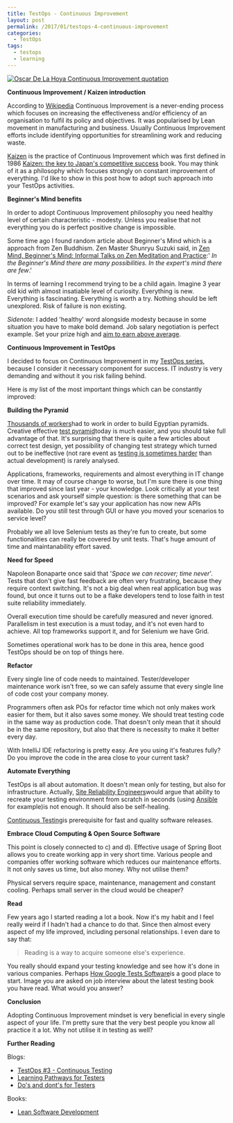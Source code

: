 ```yaml
---
title: TestOps - Continuous Improvement 
layout: post
permalink: /2017/01/testops-4-continuous-improvement
categories:
  - TestOps
tags:
  - testops
  - learning 
---
```


[![Oscar De La Hoya Continuous Improvement quotation](https://4.bp.blogspot.com/-LEGBZzRgHVg/WHoI1mNkZVI/AAAAAAAACj8/l_BPjsJiVaAb4saZILsVsjLpjZmrExnzQCLcB/s400/There-is-always-space.jpg)](https://4.bp.blogspot.com/-LEGBZzRgHVg/WHoI1mNkZVI/AAAAAAAACj8/l_BPjsJiVaAb4saZILsVsjLpjZmrExnzQCLcB/s1600/There-is-always-space.jpg)

**Continuous Improvement / Kaizen introduction**

According to [Wikipedia](https://en.wikipedia.org/wiki/Continual_improvement_process) Continuous Improvement is a never-ending process which focuses on increasing the effectiveness and/or efficiency of an organisation to fulfil its policy and objectives. It was popularised by Lean movement in manufacturing and business. Usually Continuous Improvement efforts include identifying opportunities for streamlining work and reducing waste.

[Kaizen](https://en.wikipedia.org/wiki/Kaizen) is the practice of Continuous Improvement which was first defined in 1986 [Kaizen: the key to Japan's competitive success](https://www.amazon.co.uk/gp/product/007554332X/ref=as_li_tl?ie=UTF8&camp=1634&creative=6738&creativeASIN=007554332X&linkCode=as2&tag=awesotesti-21%22) book. You may think of it as a philosophy which focuses strongly on constant improvement of everything. I'd like to show in this post how to adopt such approach into your TestOps activities.

**Beginner's Mind benefits**

In order to adopt Continuous Improvement philosophy you need healthy level of certain characteristic - modesty. Unless you realise that not everything you do is perfect positive change is impossible.

Some time ago I found random article about Beginner's Mind which is a approach from Zen Buddhism. Zen Master Shunryu Suzuki said, in [Zen Mind, Beginner's Mind: Informal Talks on Zen Meditation and Practice](https://www.amazon.co.uk/gp/product/1590308492/ref=as_li_tl?ie=UTF8&camp=1634&creative=6738&creativeASIN=1590308492&linkCode=as2&tag=awesotesti-21%22):' _In the Beginner's Mind there are many possibilities. In the expert's mind there are few_.'

In terms of learning I recommend trying to be a child again. Imagine 3 year old kid with almost insatiable level of curiosity. Everything is new. Everything is fascinating. Everything is worth a try. Nothing should be left unexplored. Risk of failure is non existing.

_Sidenote:_ I added 'healthy' word alongside modesty because in some situation you have to make bold demand. Job salary negotiation is perfect example. Set your prize high and [aim to earn above average](http://www.awesome-testing.com/2016/03/learning-pathways-for-testers.html).

**Continuous Improvement in TestOps**

I decided to focus on Continuous Improvement in my [TestOps series](http://www.awesome-testing.com/search/label/testops), because I consider it necessary component for success. IT industry is very demanding and without it you risk failing behind.

Here is my list of the most important things which can be constantly improved:

**Building the Pyramid**

[Thousands of workers](https://www.youtube.com/watch?v=lbrbNRhLbQ0)had to work in order to build Egyptian pyramids. Creative effective [test pyramid](https://martinfowler.com/bliki/TestPyramid.html)today is much easier, and you should take full advantage of that. It's surprising that there is quite a few articles about correct test design, yet possibility of changing test strategy which turned out to be ineffective (not rare event as [testing is sometimes harder](http://james-willett.com/2016/10/8-reasons-why-software-testing-is-harder-than-development/) than actual development) is rarely analysed.

Applications, frameworks, requirements and almost everything in IT change over time. It may of course change to worse, but I'm sure there is one thing that improved since last year - your knowledge. Look critically at your test scenarios and ask yourself simple question: is there something that can be improved? For example let's say your application has now new APIs available. Do you still test through GUI or have you moved your scenarios to service level?

Probably we all love Selenium tests as they're fun to create, but some functionalities can really be covered by unit tests. That's huge amount of time and maintanability effort saved.

**Need for Speed**

Napoleon Bonaparte once said that '_Space we can recover; time never_'. Tests that don't give fast feedback are often very frustrating, because they require context switching. It's not a big deal when real application bug was found, but once it turns out to be a flake developers tend to lose faith in test suite reliability immediately.

Overall execution time should be carefully measured and never ignored. Parallelism in test execution is a must today, and it's not even hard to achieve. All top frameworks support it, and for Selenium we have Grid.

Sometimes operational work has to be done in this area, hence good TestOps should be on top of things here.

**Refactor**

Every single line of code needs to maintained. Tester/developer maintenance work isn't free, so we can safely assume that every single line of code cost your company money.

Programmers often ask POs for refactor time which not only makes work easier for them, but it also saves some money. We should treat testing code in the same way as production code. That doesn't only mean that it should be in the same repository, but also that there is necessity to make it better every day.

With IntelliJ IDE refactoring is pretty easy. Are you using it's features fully? Do you improve the code in the area close to your current task?

**Automate Everything**

TestOps is all about automation. It doesn't mean only for testing, but also for infrastructure. Actually, [Site Reliability Engineers](http://amzn.to/2jkXDHw)would argue that ability to recreate your testing environment from scratch in seconds (using [Ansible](http://www.awesome-testing.com/2015/12/testing-with-ansible.html) for example)is not enough. It should also be self-healing.

[Continuous Testing](http://www.awesome-testing.com/2016/10/testops-3-continuous-testing.html)is prerequisite for fast and quality software releases.

**Embrace Cloud Computing & Open Source Software**

This point is closely connected to c) and d). Effective usage of Spring Boot allows you to create working app in very short time. Various people and companies offer working software which reduces our maintenance efforts. It not only saves us time, but also money. Why not utilise them?

Physical servers require space, maintenance, management and constant cooling. Perhaps small server in the cloud would be cheaper?

**Read**

Few years ago I started reading a lot a book. Now it's my habit and I feel really weird if I hadn't had a chance to do that. Since then almost every aspect of my life improved, including personal relationships. I even dare to say that:

> Reading is a way to acquire someone else's experience.

You really should expand your testing knowledge and see how it's done in various companies. Perhaps [How Google Tests Software](http://amzn.to/2iyhrK4)is a good place to start. Image you are asked on job interview about the latest testing book you have read. What would you answer?

**Conclusion**

Adopting Continuous Improvement mindset is very beneficial in every single aspect of your life. I'm pretty sure that the very best people you know all practice it a lot. Why not utilise it in testing as well?

**Further Reading**

Blogs:  
- [TestOps #3 - Continuous Testing](http://www.awesome-testing.com/2016/10/testops-3-continuous-testing.html)
- [Learning Pathways for Testers](http://www.awesome-testing.com/2016/03/learning-pathways-for-testers.html)
- [Do's and dont's for Testers](http://www.awesome-testing.com/2016/02/dos-and-donts-for-testers-2016-edition.html)

Books:
- [Lean Software Development](http://amzn.to/2jGXvBO)

